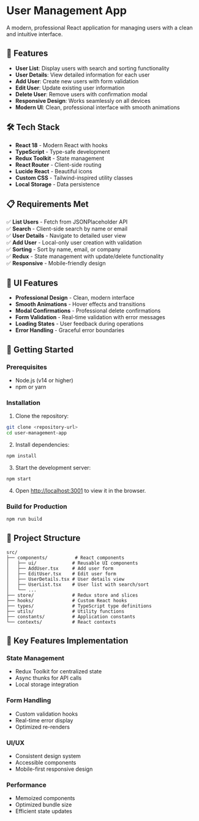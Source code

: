 # User Management App

A modern, professional React application for managing users with a clean and intuitive interface.

## 🚀 Features

- **User List**: Display users with search and sorting functionality
- **User Details**: View detailed information for each user
- **Add User**: Create new users with form validation
- **Edit User**: Update existing user information
- **Delete User**: Remove users with confirmation modal
- **Responsive Design**: Works seamlessly on all devices
- **Modern UI**: Clean, professional interface with smooth animations

## 🛠️ Tech Stack

- **React 18** - Modern React with hooks
- **TypeScript** - Type-safe development
- **Redux Toolkit** - State management
- **React Router** - Client-side routing
- **Lucide React** - Beautiful icons
- **Custom CSS** - Tailwind-inspired utility classes
- **Local Storage** - Data persistence

## 📋 Requirements Met

✅ **List Users** - Fetch from JSONPlaceholder API  
✅ **Search** - Client-side search by name or email  
✅ **User Details** - Navigate to detailed user view  
✅ **Add User** - Local-only user creation with validation  
✅ **Sorting** - Sort by name, email, or company  
✅ **Redux** - State management with update/delete functionality  
✅ **Responsive** - Mobile-friendly design

## 🎨 UI Features

- **Professional Design** - Clean, modern interface
- **Smooth Animations** - Hover effects and transitions
- **Modal Confirmations** - Professional delete confirmations
- **Form Validation** - Real-time validation with error messages
- **Loading States** - User feedback during operations
- **Error Handling** - Graceful error boundaries

## 🚀 Getting Started

### Prerequisites

- Node.js (v14 or higher)
- npm or yarn

### Installation

1. Clone the repository:

```bash
git clone <repository-url>
cd user-management-app
```

2. Install dependencies:

```bash
npm install
```

3. Start the development server:

```bash
npm start
```

4. Open [http://localhost:3001](http://localhost:3001) to view it in the browser.

### Build for Production

```bash
npm run build
```

## 📁 Project Structure

```
src/
├── components/          # React components
│   ├── ui/             # Reusable UI components
│   ├── AddUser.tsx     # Add user form
│   ├── EditUser.tsx    # Edit user form
│   ├── UserDetails.tsx # User details view
│   ├── UserList.tsx    # User list with search/sort
│   └── ...
├── store/              # Redux store and slices
├── hooks/              # Custom React hooks
├── types/              # TypeScript type definitions
├── utils/              # Utility functions
├── constants/          # Application constants
└── contexts/           # React contexts
```

## 🔧 Key Features Implementation

### State Management

- Redux Toolkit for centralized state
- Async thunks for API calls
- Local storage integration

### Form Handling

- Custom validation hooks
- Real-time error display
- Optimized re-renders

### UI/UX

- Consistent design system
- Accessible components
- Mobile-first responsive design

### Performance

- Memoized components
- Optimized bundle size
- Efficient state updates


